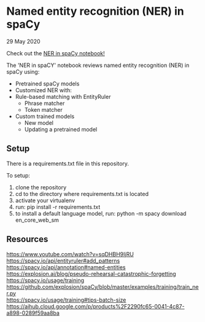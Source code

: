 # Named entity recognition (NER) in spaCy
29 May 2020
  
Check out the [NER in spaCy notebook!](https://nbviewer.jupyter.org/github/kriesbeck/spacy-ner/blob/master/NER%20in%20spaCy.ipynb "NER in spaCy")

The 'NER in spaCY' notebook reviews named entity recognition (NER) in spaCy using:
* Pretrained spaCy models
* Customized NER with:
 * Rule-based matching with EntityRuler
   * Phrase matcher
   * Token matcher
 * Custom trained models
   * New model
   * Updating a pretrained model

## Setup

There is a requirements.txt file in this repository.

To setup:
1. clone the repository
2. cd to the directory where requirements.txt is located
3. activate your virtualenv
4. run: pip install -r requirements.txt
5. to install a default language model, run: python -m spacy download en_core_web_sm

## Resources

https://www.youtube.com/watch?v=sqDHBH9IjRU  
https://spacy.io/api/entityruler#add_patterns  
https://spacy.io/api/annotation#named-entities  
https://explosion.ai/blog/pseudo-rehearsal-catastrophic-forgetting  
https://spacy.io/usage/training  
https://github.com/explosion/spaCy/blob/master/examples/training/train_ner.py  
https://spacy.io/usage/training#tips-batch-size  
https://aihub.cloud.google.com/p/products%2F2290fc65-0041-4c87-a898-0289f59aa8ba  
